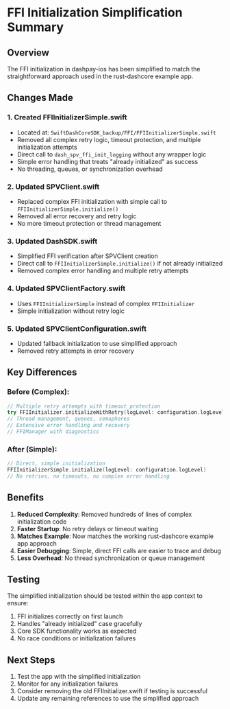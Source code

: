 # FFI Initialization Simplification Summary

## Overview
The FFI initialization in dashpay-ios has been simplified to match the straightforward approach used in the rust-dashcore example app.

## Changes Made

### 1. Created FFIInitializerSimple.swift
- Located at: `SwiftDashCoreSDK_backup/FFI/FFIInitializerSimple.swift`
- Removed all complex retry logic, timeout protection, and multiple initialization attempts
- Direct call to `dash_spv_ffi_init_logging` without any wrapper logic
- Simple error handling that treats "already initialized" as success
- No threading, queues, or synchronization overhead

### 2. Updated SPVClient.swift
- Replaced complex FFI initialization with simple call to `FFIInitializerSimple.initialize()`
- Removed all error recovery and retry logic
- No more timeout protection or thread management

### 3. Updated DashSDK.swift
- Simplified FFI verification after SPVClient creation
- Direct call to `FFIInitializerSimple.initialize()` if not already initialized
- Removed complex error handling and multiple retry attempts

### 4. Updated SPVClientFactory.swift
- Uses `FFIInitializerSimple` instead of complex `FFIInitializer`
- Simple initialization without retry logic

### 5. Updated SPVClientConfiguration.swift
- Updated fallback initialization to use simplified approach
- Removed retry attempts in error recovery

## Key Differences

### Before (Complex):
```swift
// Multiple retry attempts with timeout protection
try FFIInitializer.initializeWithRetry(logLevel: configuration.logLevel, maxAttempts: 3)
// Thread management, queues, semaphores
// Extensive error handling and recovery
// FFIManager with diagnostics
```

### After (Simple):
```swift
// Direct, simple initialization
FFIInitializerSimple.initialize(logLevel: configuration.logLevel)
// No retries, no timeouts, no complex error handling
```

## Benefits
1. **Reduced Complexity**: Removed hundreds of lines of complex initialization code
2. **Faster Startup**: No retry delays or timeout waiting
3. **Matches Example**: Now matches the working rust-dashcore example app approach
4. **Easier Debugging**: Simple, direct FFI calls are easier to trace and debug
5. **Less Overhead**: No thread synchronization or queue management

## Testing
The simplified initialization should be tested within the app context to ensure:
1. FFI initializes correctly on first launch
2. Handles "already initialized" case gracefully
3. Core SDK functionality works as expected
4. No race conditions or initialization failures

## Next Steps
1. Test the app with the simplified initialization
2. Monitor for any initialization failures
3. Consider removing the old FFIInitializer.swift if testing is successful
4. Update any remaining references to use the simplified approach